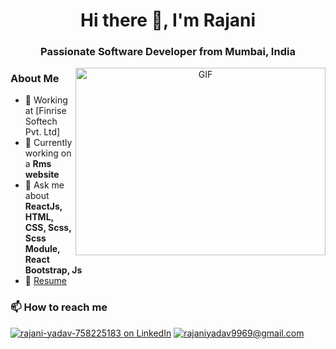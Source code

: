 <h1 align="center">Hi there 👋, I'm Rajani</h1>
<h3 align="center">Passionate Software Developer from Mumbai, India</h3>

<!-- Introduction Section -->
<p align="center">
  <img align="right" height="300" width="400" alt="GIF" src="https://media.giphy.com/media/SWoSkN6DxTszqIKEqv/giphy.gif">
</p>

### About Me

- 🔭 Working at [Finrise Softech Pvt. Ltd]
- 🌱 Currently working on a **Rms website**
- 💬 Ask me about **ReactJs, HTML, CSS, Scss, Scss Module, React Bootstrap, Js**
- 📄 [Resume](https://github.com/rajaniyadav9969/rajaniyadav9969/blob/main/RajaniKeshavYadav.pdf)



### 📫 How to reach me
<a href="https://www.linkedin.com/in/rajani-yadav-758225183/" target="_blank">![rajani-yadav-758225183 on LinkedIn](https://img.shields.io/badge/LinkedIn-0077B5?style=for-the-badge&logo=linkedin&logoColor=white)</a>
<a href="mailto:rajaniyadav9969@gmail.com" target="balnk">![rajaniyadav9969@gmail.com](https://img.shields.io/badge/Gmail-D14836?style=for-the-badge&logo=gmail&logoColor=white)</a>

<br>



